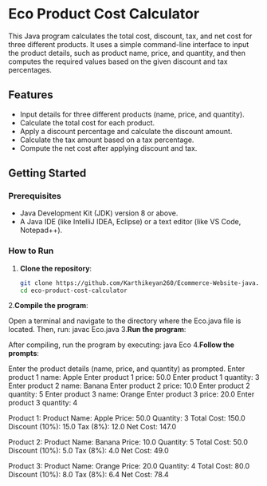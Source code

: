 # Eco Product Cost Calculator

This Java program calculates the total cost, discount, tax, and net cost for three different products. It uses a simple command-line interface to input the product details, such as product name, price, and quantity, and then computes the required values based on the given discount and tax percentages.

## Features

- Input details for three different products (name, price, and quantity).
- Calculate the total cost for each product.
- Apply a discount percentage and calculate the discount amount.
- Calculate the tax amount based on a tax percentage.
- Compute the net cost after applying discount and tax.

## Getting Started

### Prerequisites

- Java Development Kit (JDK) version 8 or above.
- A Java IDE (like IntelliJ IDEA, Eclipse) or a text editor (like VS Code, Notepad++).

### How to Run

1. **Clone the repository**:

   ```bash
   git clone https://github.com/Karthikeyan260/Ecommerce-Website-java.git
   cd eco-product-cost-calculator
2.**Compile the program**:

Open a terminal and navigate to the directory where the Eco.java file is located. Then, run:
javac Eco.java
3.**Run the program**:

After compiling, run the program by executing:
java Eco
4.**Follow the prompts**:

Enter the product details (name, price, and quantity) as prompted.
Enter product 1 name: Apple
Enter product 1 price: 50.0
Enter product 1 quantity: 3
Enter product 2 name: Banana
Enter product 2 price: 10.0
Enter product 2 quantity: 5
Enter product 3 name: Orange
Enter product 3 price: 20.0
Enter product 3 quantity: 4

Product 1:
Product Name: Apple
Price: 50.0
Quantity: 3
Total Cost: 150.0
Discount (10%): 15.0
Tax (8%): 12.0
Net Cost: 147.0

Product 2:
Product Name: Banana
Price: 10.0
Quantity: 5
Total Cost: 50.0
Discount (10%): 5.0
Tax (8%): 4.0
Net Cost: 49.0

Product 3:
Product Name: Orange
Price: 20.0
Quantity: 4
Total Cost: 80.0
Discount (10%): 8.0
Tax (8%): 6.4
Net Cost: 78.4
